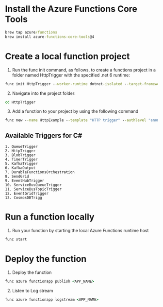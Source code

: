 # Install the Azure Functions Core Tools

```cmd
brew tap azure/functions
brew install azure-functions-core-tools@4
```

# Create a local function project

1. Run the func init command, as follows, to create a functions project in a folder named HttpTrigger with the specified .net 6 runtime:
```cmd
func init HttpTrigger --worker-runtime dotnet-isolated --target-framework net6.0
```

2. Navigate into the project folder:
```cmd
cd HttpTrigger
```

3. Add a function to your project by using the following command
```cmd
func new --name HttpExample --template "HTTP trigger" --authlevel "anonymous"
```

## Available Triggers for C#
    1. QueueTrigger
    2. HttpTrigger
    3. BlobTrigger
    4. TimerTrigger
    5. KafkaTrigger
    6. KafkaOutput
    7. DurableFunctionsOrchestration
    8. SendGrid
    9. EventHubTrigger
    10. ServiceBusQueueTrigger
    11. ServiceBusTopicTrigger
    12. EventGridTrigger
    13. CosmosDBTrigg

# Run a function locally
1. Run your function by starting the local Azure Functions runtime host
```cmd
func start
```

# Deploy the function
1. Deploy the function 
```cmd
func azure functionapp publish <APP_NAME>
```

2. Listen to Log stream
```cmd
func azure functionapp logstream <APP_NAME>
```

